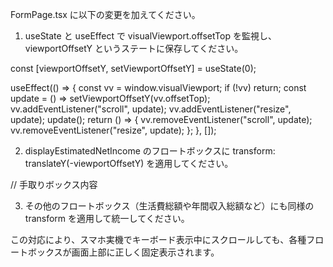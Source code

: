 FormPage.tsx に以下の変更を加えてください。

1. useState と useEffect で visualViewport.offsetTop を監視し、viewportOffsetY というステートに保存してください。

const [viewportOffsetY, setViewportOffsetY] = useState(0);

useEffect(() => {
  const vv = window.visualViewport;
  if (!vv) return;
  const update = () => setViewportOffsetY(vv.offsetTop);
  vv.addEventListener("scroll", update);
  vv.addEventListener("resize", update);
  update();
  return () => {
    vv.removeEventListener("scroll", update);
    vv.removeEventListener("resize", update);
  };
}, []);

2. displayEstimatedNetIncome のフロートボックスに transform: translateY(-viewportOffsetY) を適用してください。

<div
  className="fixed top-0 inset-x-0 z-50 transition-opacity duration-500"
  style={{
    transform: `translateY(-${viewportOffsetY}px)`,
    opacity: currentSectionIndex === sections.indexOf('現在の収入') ? 1 : 0,
    pointerEvents: currentSectionIndex === sections.indexOf('現在の収入') ? 'auto' : 'none',
  }}
>
  // 手取りボックス内容
</div>

3. その他のフロートボックス（生活費総額や年間収入総額など）にも同様の transform を適用して統一してください。

この対応により、スマホ実機でキーボード表示中にスクロールしても、各種フロートボックスが画面上部に正しく固定表示されます。
